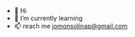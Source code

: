 - 👋 Hi
- 🌱 I’m currently learning 
- 📫 reach me jomonsolinap@gmail.com

<!---
jomonsolinap/jomonsolinap is a ✨ special ✨ repository because its `README.md` (this file) appears on your GitHub profile.
You can click the Preview link to take a look at your changes.
--->
